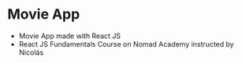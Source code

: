 # Movie App

  * Movie App made with React JS
  * React JS Fundamentals Course on Nomad Academy instructed by Nicolás
